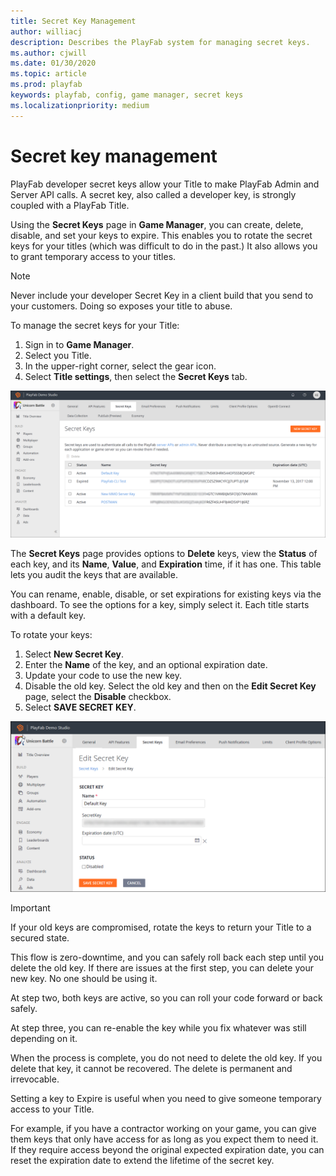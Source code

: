```yaml
---
title: Secret Key Management
author: williacj
description: Describes the PlayFab system for managing secret keys.
ms.author: cjwill
ms.date: 01/30/2020
ms.topic: article
ms.prod: playfab
keywords: playfab, config, game manager, secret keys
ms.localizationpriority: medium
---
```


# Secret key management

PlayFab developer secret keys allow your Title to make PlayFab Admin and Server API calls. A secret key, also called a developer key, is strongly coupled with a PlayFab Title.

Using the **Secret Keys** page in **Game Manager**, you can create, delete, disable, and set your keys to expire. This enables you to rotate the secret keys for your titles (which was difficult to do in the past.) It also allows you to grant temporary access to your titles.

> [!Note]
> Never include your developer Secret Key in a client build that you send to your customers. Doing so exposes your title to abuse.

To manage the secret keys for your Title:

1. Sign in to **Game Manager**.
2. Select you Title.
3. In the upper-right corner, select the gear icon.
4. Select **Title settings**, then select the **Secret Keys** tab.

![Game Manager - Settings - Secret Keys](../../../personas/images/game-manager-settings-secret-keys.png) 

The **Secret Keys** page provides options to **Delete** keys, view the **Status** of each key, and its **Name**, **Value**, and **Expiration** time, if it has one. This table lets you audit the keys that are available.

You can rename, enable, disable, or set expirations for existing keys via the dashboard. To see the options for a key, simply select it. Each title starts with a default key.

To rotate your keys:

1. Select **New Secret Key**.
2. Enter the **Name** of the key, and an optional expiration date.
3. Update your code to use the new key.
4. Disable the old key. Select the old key and then on the **Edit Secret Key** page, select the **Disable** checkbox.
5. Select **SAVE SECRET KEY**.

![Game Manager - Settings - Edit Secret Key](media/tutorials/game-manager-settings-edit-secret-key.png)  

> [!Important]
> If your old keys are compromised, rotate the keys to return your Title to a secured state.

This flow is zero-downtime, and you can safely roll back each step until you delete the old key. If there are issues at the first step, you can delete your new key. No one should be using it.

At step two, both keys are active, so you can roll your code forward or back safely.

At step three, you can re-enable the key while you fix whatever was still depending on it.

When the process is complete, you do not need to delete the old key. If you delete that key, it cannot be recovered. The delete is permanent and irrevocable.

Setting a key to Expire is useful when you need to give someone temporary access to your Title.

For example, if you have a contractor working on your game, you can give them keys that only have access for as long as you expect them to need it. If they require access beyond the original expected expiration date, you can reset the expiration date to extend the lifetime of the secret key.
